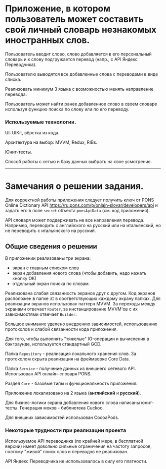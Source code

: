 # Приложение, в котором пользователь может составить свой личный словарь незнакомых иностранных слов.

Пользователь вводит слово, слово добавляется в его персональный словарь и к слову подгружается перевод (напр., с API Яндекс Переводчика).

Пользователю выводятся все добавленные слова с переводами в виде списка.

Реализовать минимум 3 языка с возможностью менять направление перевода.

Пользователь может найти ранее добавленное слово в своем словаре используя функцию поиска по слову или по его переводу.

### Используемые технологии.

UI: UIKit, вёрстка из кода.

Архитектура на выбор: MVVM, Redux, RIBs.

Юнит-тесты.

Способ работы с сетью и базу данных выбрать на свое усмотрение.

---

# Замечания о решении задания.

Для корректной работы приложения следует получить ключ от PONS Online Dictionary API https://ru.pons.com/p/onlajn-slovar/developers/api и задать его в поле `secret` объекта `ponsApiData` (см. код приложения).

API словаря может поддерживать не все направления перевода. Например, переводить с английского на русский или на итальянский, но не переводить с итальянского на русский.

## Общие сведения о решении

В приложении реализованы три экрана:

* экран с главным списком слов
* экран добавления нового слова (чтобы добавить, надо нажать кнопку ОК)
* отдельный экран поиска по словам.

Реализована слабая связанность экранов друг с другом. Код экранов расположен в папке `UI` в соответствующих каждому экрану папках. Для реализации экранов использован паттерн MVVM. За переходы между экранами отвечает `Router`, за инстанцирование MVVM'ов с их зависимостями отвечает `Builder`. 

Большое внимание уделено внедрению зависимостей, использованию протоколов и слабой связанности кода приложения.

Для того, чтобы выполнять "тяжелые" IO-операции и вычисления в бэкграунде, используется стандартный GCD.

Папка `Repository` - реализация локального хранения слов. За протоколом скрыта реализация на фреймворке Core Data.

Папка `Service` - получение данных из внешнего сетевого API. Использован API онлайн-словаря PONS.

Раздел `Core` - базовые типы и функциональность приложения.

Приложение локализовано на 2 языка (__английский__ и __русский__).

Для бизнес-логики экрана добавления нового слова написаны юнит-тесты. Генерация моков - библиотека Cuckoo.

Для внешних зависимостей использован CocoaPods.

### Некоторые трудности при реализации проекта

Используемое API переводчика (по крайней мере, в бесплатной версии) имеет довольно сильные ограничения на частоту запросов, поэтому "живой" поиск слов и переводов не реализован.

API Яндекс Переводчика не использовалось в силу его платности.
